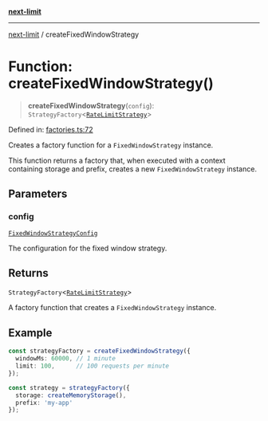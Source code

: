 [**next-limit**](../README.md)

***

[next-limit](../README.md) / createFixedWindowStrategy

# Function: createFixedWindowStrategy()

> **createFixedWindowStrategy**(`config`): `StrategyFactory`\<[`RateLimitStrategy`](../interfaces/RateLimitStrategy.md)\>

Defined in: [factories.ts:72](https://github.com/saoudi-h/next-limit/blob/45012419e7c26986c08104835525b0ea21d24a3f/src/factories.ts#L72)

Creates a factory function for a `FixedWindowStrategy` instance.

This function returns a factory that, when executed with a context containing
storage and prefix, creates a new `FixedWindowStrategy` instance.

## Parameters

### config

[`FixedWindowStrategyConfig`](../interfaces/FixedWindowStrategyConfig.md)

The configuration for the fixed window strategy.

## Returns

`StrategyFactory`\<[`RateLimitStrategy`](../interfaces/RateLimitStrategy.md)\>

A factory function that creates a `FixedWindowStrategy` instance.

## Example

```typescript
const strategyFactory = createFixedWindowStrategy({
  windowMs: 60000, // 1 minute
  limit: 100,      // 100 requests per minute
});

const strategy = strategyFactory({
  storage: createMemoryStorage(),
  prefix: 'my-app'
});
```
